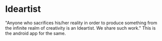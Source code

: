 # Ideartist
"Anyone who sacrifices his/her reality in order to produce something from the infinite realm of creativity is an Ideartist.
We share such work."
This is the android app for the same.
